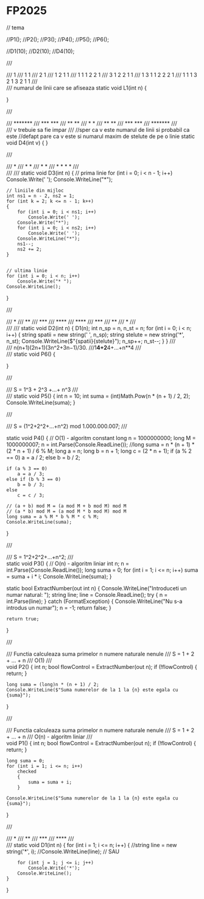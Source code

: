 # FP2025
// tema

//P1();
//P2();
//P3();
//P4();
//P5();
//P6();

//D1(10);
//D2(10);
//D4(10);


/// <summary>
/// 1
/// 1 1
/// 2 1
/// 1 2 1 1
/// 1 1 1 2 2 1
/// 3 1 2 2 1 1
/// 1 3 1 1 2 2 2 1 
/// 1 1 1 3 2 1 3 2 1 1
/// </summary>
/// <param name="n">numarul de linii care se afiseaza</param>
static void L1(int n)
{

}

/// <summary>
/// *******
/// *** ***
/// **   **
/// *     *
/// **   **
/// *** ***
/// *******
/// </summary>
/// <param name="v">v trebuie sa fie impar</param>
/// <exception cref="NotImplementedException"></exception>
//sper ca v este numarul de linii si probabil ca este
//defapt pare ca v este si numarul maxim de stelute de pe o linie
static void D4(int v)
{
}

/// <summary>
///    *
///   * *
///  *   *
/// * * * *
/// </summary>
/// <param name="n"></param>
/// <exception cref="NotImplementedException"></exception>
static void D3(int n)
{
    // prima linie
    for (int i = 0; i < n - 1; i++)
        Console.Write(' ');
    Console.WriteLine("*");

    // liniile din mijloc
    int ns1 = n - 2, ns2 = 1;
    for (int k = 2; k <= n - 1; k++)
    {
        for (int i = 0; i < ns1; i++)
            Console.Write(' ');
        Console.Write("*");
        for (int i = 0; i < ns2; i++)
            Console.Write(' ');
        Console.WriteLine("*");
        ns1--;
        ns2 += 2;
    }


    // ultima linie
    for (int i = 0; i < n; i++)
        Console.Write("* ");
    Console.WriteLine();
}

/// <summary>
/// *
/// **
/// ***
/// ****
///     ****
///      ***
///       **
///        *
/// </summary>
/// <param name="v"></param>
/// <exception cref="NotImplementedException"></exception>
static void D2(int n)
{
    D1(n);
    int n_sp = n, n_st = n;
    for (int i = 0; i < n; i++)
    {
        string spatii = new string(' ', n_sp);
        string stelute = new string('*', n_st);
        Console.WriteLine($"{spatii}{stelute}");
        n_sp++;
        n_st--;
    }
}
/// <summary>
/// n(n+1)(2n+1)(3n^2+3n−1)/30.
///1**4+2**4+...+n**4
/// </summary>
/// <exception cref="NotImplementedException"></exception>
static void P6()
{
  

}



/// <summary>
/// S = 1^3 + 2^3 +...+ n^3
/// </summary>
/// <exception cref="NotImplementedException"></exception>
static void P5()
{
    int n = 10;
    int suma = (int)Math.Pow(n * (n + 1) / 2, 2);
    Console.WriteLine(suma);
}


/// <summary>
/// S = (1^2+2^2+...+n^2) mod 1.000.000.007;
/// </summary>

static void P4()
{
    // O(1) - algoritm constant
    long n = 1000000000;
    long M = 1000000007;
    n = int.Parse(Console.ReadLine());
    //long suma = n * (n + 1) * (2 * n + 1) / 6 % M;
    long a = n;
    long b = n + 1;
    long c = (2 * n + 1);
    if (a % 2 == 0)
        a = a / 2;
    else
        b = b / 2;

    if (a % 3 == 0)
        a = a / 3;
    else if (b % 3 == 0)
        b = b / 3;
    else
        c = c / 3;

    // (a + b) mod M = (a mod M + b mod M) mod M
    // (a * b) mod M = (a mod M * b mod M) mod M
    long suma = a % M * b % M * c % M;
    Console.WriteLine(suma);
}


/// <summary>
/// S = 1^2+2^2+...+n^2;
/// </summary>
static void P3()
{
    // O(n) - algoritm liniar
    int n;
    n = int.Parse(Console.ReadLine());
    long suma = 0;
    for (int i = 1; i <= n; i++)
        suma = suma + i * i;
    Console.WriteLine(suma);
}

static bool ExtractNumber(out int n)
{
    Console.WriteLine("Introduceti un numar natural: ");
    string line;
    line = Console.ReadLine();
    try
    {
        n = int.Parse(line);
    }
    catch (FormatException)
    {
        Console.WriteLine("Nu s-a introdus un numar");
        n = -1;
        return false;
    }

    return true;
}


///<summary>
/// Functia calculeaza suma primelor n numere naturale nenule
/// S = 1 + 2 + ... + n
/// O(1)
///</summary>
void P2()
{
    int n;
    bool flowControl = ExtractNumber(out n);
    if (!flowControl)
    {
        return;
    }


    long suma = (long)n * (n + 1) / 2;
    Console.WriteLine($"Suma numerelor de la 1 la {n} este egala cu {suma}");

}



///<summary>
/// Functia calculeaza suma primelor n numere naturale nenule
/// S = 1 + 2 + ... + n
/// O(n) - algoritm liniar
///</summary>
void P1()
{
    int n;
    bool flowControl = ExtractNumber(out n);
    if (!flowControl)
    {
        return;
    }

    long suma = 0;
    for (int i = 1; i <= n; i++)
        checked
        {
            suma = suma + i;
        }

    Console.WriteLine($"Suma numerelor de la 1 la {n} este egala cu {suma}");

}


/// <summary>
/// *
/// **
/// ***
/// ****
/// </summary>
/// <exception cref="NotImplementedException"></exception>
static void D1(int n)
{
    for (int i = 1; i <= n; i++)
    {
        //string line = new string('*', i);
        //Console.WriteLine(line);
        // SAU

        for (int j = 1; j <= i; j++)
            Console.Write('*');
        Console.WriteLine();
    }
}

